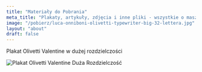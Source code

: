 ```yaml
---
title: "Materiały do Pobrania"
meta_title: "Plakaty, artykuły, zdjęcia i inne pliki - wszystkie o maszynach do pisania!"
image: "/pobierz/luca-onniboni-olivetti-typewriter-big-32-lettera.jpg"
layout: "about"
draft: false
---
```


Plakat Olivetti Valentine w dużej rozdzielczości

![Plakat Olivetti Valentine Duża Rozdzielczość](./pobierz/Valentine_Olivetti_Poster_High_Res_1755_2538.png)
